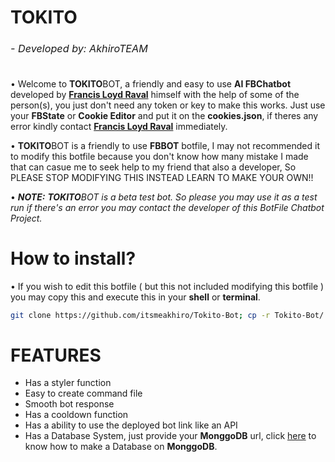 <h1>TOKITO<sub><sub><sub><h6>- Developed by: AkhiroTEAM</h6></sub></sub></h1>

• Welcome to **TOKITO**BOT, a friendly and easy to use **AI FBChatbot** developed by [**Francis Loyd Raval**](https://www.facebook.com/callmefrancisloyd) himself with the help of some of the person(s), you just don't need any token or key to make this works. Just use your **FBState** or **Cookie Editor** and put it on the **cookies.json**, if theres any error kindly contact [**Francis Loyd Raval**](https://www.facebook.com/callmefrancisloyd) immediately.

• **TOKITO**BOT is a friendly to use **FBBOT** botfile, I may not recommended it to modify this botfile because you don't know how many mistake I made that can casue me to seek help to my friend that also a developer, So PLEASE STOP MODIFYING THIS INSTEAD LEARN TO MAKE YOUR OWN!!

• ***NOTE:*** ***TOKITO****BOT is a beta test bot. So please you may use it as a test run if there's an error you may contact the developer of this BotFile Chatbot Project.*

<h1>How to install?</h1>

• If you wish to edit this botfile ( but this not included modifying this botfile ) you may copy this and execute this in your **shell** or **terminal**.

```bash
git clone https://github.com/itsmeakhiro/Tokito-Bot; cp -r Tokito-Bot/. .; rm -rf Tokito-Bot
```

<h1>FEATURES</h1>

- Has a styler function
- Easy to create command file
- Smooth bot response
- Has a cooldown function
- Has a ability to use the deployed bot link like an API
- Has a Database System, just provide your **MonggoDB** url, click [here](https://youtu.be/z1f9urHW5xY?si=SKMmw0RHrM9OWN5f) to know how to make a Database on **MonggoDB**.
